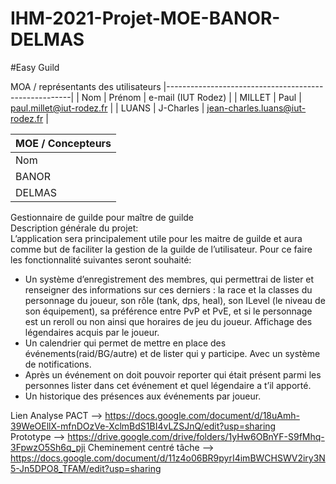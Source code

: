 # IHM-2021-Projet-MOE-BANOR-DELMAS

#Easy Guild

MOA / représentants des utilisateurs
|------------------------------------------------------|
| Nom    | Prénom    | e-mail (IUT Rodez)              |
| MILLET | Paul      | paul.millet@iut-rodez.fr        |
| LUANS  | J-Charles | jean-charles.luans@iut-rodez.fr |

| MOE / Concepteurs
|------------------------------------------------|
| Nom    | Prénom  |  e-mail (IUT Rodez)         |
| BANOR  | Maëlle  |  maelle.banor@iut-rodez.fr  |
| DELMAS | Yanis   |  yanis.delmas@iut-rodez.fr  |


Gestionnaire de guilde pour maître de guilde  
Description générale du projet:  
L’application sera principalement utile pour les maitre de guilde et aura comme but de faciliter la gestion de la guilde de l’utilisateur.
Pour ce faire les fonctionnalité suivantes seront souhaité:
- Un système d’enregistrement des membres, qui permettrai de lister et renseigner des informations sur ces derniers : la race et la classes du personnage du joueur, son rôle (tank, dps, heal), son ILevel (le niveau de son équipement), sa préférence entre PvP et PvE, et si le personnage est un reroll ou non ainsi que horaires de jeu du joueur. Affichage des légendaires acquis par le joueur.
- Un calendrier qui permet de mettre en place des événements(raid/BG/autre) et de lister qui y participe. Avec un système de notifications.
- Après un événement on doit pouvoir reporter qui était présent parmi les personnes lister dans cet événement et quel légendaire a t’il apporté.
- Un historique des présences aux événements par joueur.


Lien Analyse PACT --> https://docs.google.com/document/d/18uAmh-39WeOEllX-mfnDOzVe-XclmBdS1BI4vLZSJnQ/edit?usp=sharing <br/>
Prototype --> https://drive.google.com/drive/folders/1yHw6OBnYF-S9fMhq-3FpwzO5Sh6q_pji
Cheminement centré tâche --> https://docs.google.com/document/d/11z4o06BR9pyrI4imBWCHSWV2iry3N5-Jn5DPO8_TFAM/edit?usp=sharing
